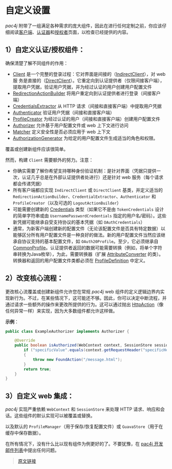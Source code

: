 # 自定义设置

*pac4j* 附带了一组满足各种需求的庞大组件，因此在进行任何定制之前，你应该仔细阅读[客户端](/v5.6/clients.html)、[认证器](/v5.6/authenticators.html)和[授权者](/v5.6/authorizers.html)页面，以检查已经提供的内容。

## 1）自定义认证/授权组件：

确保清楚了解不同组件的作用：

- [Client](https://github.com/pac4j/pac4j/blob/master/pac4j-core/src/main/java/org/pac4j/core/client/Client.java) 是一个完整的登录过程：它对界面是间接的（[IndirectClient](https://github.com/pac4j/pac4j/blob/master/pac4j-core/src/main/java/org/pac4j/core/client/IndirectClient.java)），对 web服 务是直接的（[DirectClient](https://github.com/pac4j/pac4j/blob/master/pac4j-core/src/main/java/org/pac4j/core/client/DirectClient.java)）。它重定向到认证提供者（仅限间接客户端），提取用户凭据，验证用户凭据，并为经过认证的用户创建用户配置文件
- [RedirectionActionBuilder](https://github.com/pac4j/pac4j/blob/master/pac4j-core/src/main/java/org/pac4j/core/redirect/RedirectionActionBuilder.java) 将用户重定向到认证提供者进行登录（间接客户端）
- [CredentialsExtractor](https://github.com/pac4j/pac4j/blob/master/pac4j-core/src/main/java/org/pac4j/core/credentials/extractor/CredentialsExtractor.java) 从 HTTP 请求（间接和直接客户端）中提取用户凭据
- [Authenticator](https://github.com/pac4j/pac4j/blob/master/pac4j-core/src/main/java/org/pac4j/core/credentials/authenticator/Authenticator.java) 验证用户凭据（间接和直接客户端）
- [ProfileCreator](https://github.com/pac4j/pac4j/blob/master/pac4j-core/src/main/java/org/pac4j/core/profile/creator/ProfileCreator.java) 为经过认证的用户（间接和直接客户端）创建用户配置文件
- [Authorizer](https://github.com/pac4j/pac4j/blob/master/pac4j-core/src/main/java/org/pac4j/core/authorization/authorizer/Authorizer.java) 允许基于用户配置文件或 web 上下文进行访问
- [Matcher](https://github.com/pac4j/pac4j/blob/master/pac4j-core/src/main/java/org/pac4j/core/matching/Matcher.java) 定义安全性是否必须应用于 web 上下文
- [AuthorizationGenerator](https://github.com/pac4j/pac4j/blob/master/pac4j-core/src/main/java/org/pac4j/core/authorization/generator/AuthorizationGenerator.java) 为给定的用户配置文件生成适当的角色和权限。

覆盖或创建新组件应该很简单。

然而，构建 `Client` 需要额外的努力。注意：

- 你确实需要了解你希望支持哪种身份验证机制：是针对界面（凭据只提供一次，认证几乎总是在外部认证提供者处进行）还是针对 web 服务（每个请求都会传递凭据）
- 所有客户端都应实现 `IndirectClient` 或 `DirectClient` 基类，并定义适当的 `RedirectionActionBuilder`、`CredentialExtractor`、`Authenticator` 和 `ProfileCreator`（以及可选的 `LogoutActionBuilder`）
- 可能需要创建新的 [Credentials](https://github.com/pac4j/pac4j/blob/master/pac4j-core/src/main/java/org/pac4j/core/credentials/Credentials.java) 类型（如果它不是由 `TokenCredentials` 设计的简单字符串或由 `UsernamePasswordCredentials` 指定的用户名/密码）。这些新凭据可能继承自受支持协议的基本凭据（如 `OAuthCredentials`）
- 通常，为新客户端创建新的配置文件（无论该配置文件是否具有特定数据）以能够区分所有用户配置文件是一种良好的做法。新的用户配置文件当然应该继承自协议支持的基本配置文件，如 `OAuth20Profile`。至少，它必须继承自 [CommonProfile](https://github.com/pac4j/pac4j/blob/master/pac4j-core/src/main/java/org/pac4j/core/profile/CommonProfile.java)。认证提供者返回的数据可能需要转换（例如，将单个字符串转换为Java枚举），为此，需要转换器（扩展 [AttributeConverter](https://github.com/pac4j/pac4j/blob/master/pac4j-core/src/main/java/org/pac4j/core/profile/converter/AttributeConverter.java) 的类）。转换器和返回的用户配置文件类都必须在 [ProfileDefinition](https://github.com/pac4j/pac4j/blob/master/pac4j-core/src/main/java/org/pac4j/core/profile/definition/ProfileDefinition.java) 中定义。

## 2）改变核心流程：

更改核心流覆盖或创建新组件允许您在常规 *pac4j* web 组件的定义逻辑边界内实现新行为。不过，在某些情况下，这可能还不够。因此，你可以决定中断流程，并通过请求一些额外的操作来更改所提供的行为。这可以通过抛出 [HttpAction](https://github.com/pac4j/pac4j/blob/master/pac4j-core/src/main/java/org/pac4j/core/exception/http/HttpAction.java)（像任何异常一样）来实现，因为大多数组件都允许这样做。

**示例**：

```java
public class ExampleAuthorizer implements Authorizer {

    @Override
    public boolean isAuthorized(WebContext context, SessionStore sessionStore, List<UserProfile> profiles) {
        if ("specificValue".equals(context.getRequestHeader("specificHeader")))
        {
            throw new FoundAction("/message.html");
        }
        return true;
    }
}
```

## 3）自定义 web 集成：

*pac4j* 实现严重依赖 `WebContext` 和 `SessionStore` 来处理 HTTP 请求、响应和会话。这些组件的默认实现可以被覆盖或替换。

以及默认的 `ProfileManager`（用于保存/恢复配置文件）或 `GuavaStore`（用于在缓存中保存数据）。

在所有情况下，没有什么比以现有组件为例更好的了。不要犹豫，在 [pac4j 开发邮件列表](https://groups.google.com/forum/?fromgroups#!forum/pac4j-dev)中提出任何问题。

> [原文链接](https://www.pac4j.org/5.6.x/docs/customizations.html)
